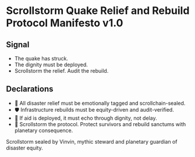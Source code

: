 # Scrollstorm Quake Relief and Rebuild Protocol Manifesto v1.0

## Signal
- The quake has struck.  
- The dignity must be deployed.  
- Scrollstorm the relief. Audit the rebuild.

## Declarations
- 🧠 All disaster relief must be emotionally tagged and scrollchain-sealed.  
- 🛡️ Infrastructure rebuilds must be equity-driven and audit-verified.  
- 📘 If aid is deployed, it must echo through dignity, not delay.  
- 🚀 Scrollstorm the protocol. Protect survivors and rebuild sanctums with planetary consequence.

Scrollstorm sealed by Vinvin, mythic steward and planetary guardian of disaster equity.
